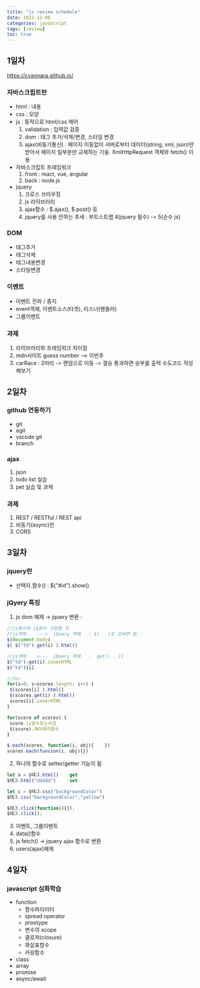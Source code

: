 ```yaml
---
title: "js review schedule"
date: 2021-12-08
categories: javascript
tags: [review]
toc: true
---
```


## 1일차

<https://cyannara.github.io/>

### 자바스크립트란

* html  : 내용
* css   : 모양
* js    : 동적으로 html/css 제어
  1. validation : 입력값 검증
  2. dom : 태그 추가/삭제/변경, 스타일 변경
  3. ajax(비동기통신) : 페이지 이동없이 서버로부터 데이터(string, xml, json)만 받아서 페이지 일부분만 교체하는 기술.  XmlHttpRequest 객체와 fetch() 이용
* 자바스크립트 프레임워크
  1. front : react, vue, angular
  2. back : node.js
* jquery
  1. 크로스 브라우징
  2. js 라이브러리
  3. ajax함수 : $.ajax(), $.post() 등
  4. jquery를 사용 안하는 추세 : 부트스트랩 4(jquery 필수) -> 5(순수 js)

### DOM

* 태그추가
* 태그삭제
* 태그내용변경
* 스타일변경

### 이벤트

* 이벤트 전파  / 중지
* event객체, 이벤트소스(타겟), 리스너(핸들러)
* 그룹이벤트

### 과제

1. 라이브러리와 프레임워크 차이점
2. mdn사이트 guess number   --> 이번주
3. carRace : 2마리 -> 랜덤으로 이동 -> 결승 통과하면 승부를 출력
   수도코드 작성해보기

## 2일차

### github 연동하기

* git
* egit
* vscode git
* branch

### ajax

1. json
2. todo list 실습
3. pet 실습 및 과제

### 과제

1. REST / RESTful / REST api
2. 비동기(async)란
3. CORS

## 3일차

### jquery란

* 선택자.함수()  : $("#id").show()


### jQyery 특징

1. js dom 예제  → jquery 변환 : 
```js
//js함수와 jq함수 구분할 것
//js객체    --->  jQuery 객체   : $(   )로 감싸면 됨		
$(document.body)         
$( $("td").get(i) ).html()

//js객체    <---  jQuery 객체   :  get() , []
$("td").get(i).innerHTML
$("td")[i]

//for
for(i=0; i<scores.length; i++) {
 $(scores[i] ).html()
 $(scores.get(i) ).html()
 scores[i].innerHTML
}

for(score of scores) {
 score.js함수또는속성
 $(score).제이쿼리함수
}

$.each(scores, function(i, obj){    })
scores.each(funcion(i, obj){})
```
2. 하나의 함수로 setter/getter 기능이 됨
```js
let a = $태그.html()   :get
$태그.html("ddddd")    :set

let c = $태그.css("backgroundColor") 
$태그.css("backgroundColor","yellow") 

$태그.click(function(){});
$태그.click();
```
3. 이벤트, 그룹이벤트
4. data()함수
5. js fetch() -> jquery ajax 함수로 변환
6. users(ajax)예제

## 4일차

### javascript 심화학습

* function
  * 함수파라미터
  * spread operator
  * prootype
  * 변수의 scope
  * 클로져(closure)
  * 화살표함수
  * 커링함수
* class
* array
* promise
* async/await

